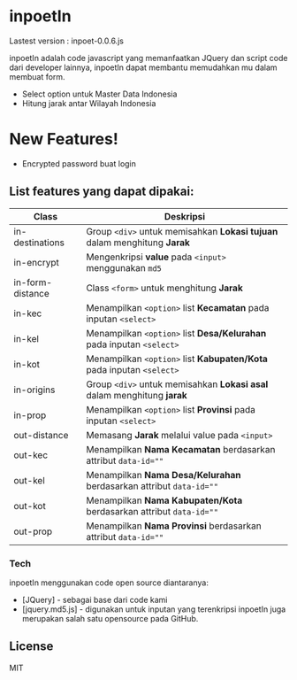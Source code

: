 # inpoetIn 
Lastest version : inpoet-0.0.6.js

inpoetIn adalah code javascript yang memanfaatkan JQuery dan script code dari developer lainnya, inpoetIn dapat membantu memudahkan mu dalam membuat form.

  - Select option untuk Master Data Indonesia
  - Hitung jarak antar Wilayah Indonesia

# New Features!
  - Encrypted password buat login

## List features yang dapat dipakai:
| Class | Deskripsi |
| ----------- | ----------- |
| in-destinations | Group `<div>` untuk memisahkan **Lokasi tujuan** dalam menghitung **Jarak** |
| in-encrypt | Mengenkripsi **value** pada `<input>` menggunakan `md5` |
| in-form-distance | Class `<form>` untuk menghitung **Jarak** |
| in-kec | Menampilkan `<option>` list **Kecamatan** pada inputan `<select>` |
| in-kel | Menampilkan `<option>` list **Desa/Kelurahan** pada inputan `<select>` | 
| in-kot | Menampilkan `<option>` list **Kabupaten/Kota** pada inputan `<select>` | 
| in-origins | Group `<div>` untuk memisahkan **Lokasi asal** dalam menghitung **jarak** | 
| in-prop | Menampilkan `<option>` list **Provinsi** pada inputan `<select>` |
| out-distance | Memasang **Jarak** melalui value pada `<input>`  |
| out-kec | Menampilkan **Nama Kecamatan** berdasarkan attribut `data-id=""` |
| out-kel | Menampilkan **Nama Desa/Kelurahan** berdasarkan attribut `data-id=""` |
| out-kot | Menampilkan **Nama Kabupaten/Kota** berdasarkan attribut `data-id=""` |
| out-prop | Menampilkan **Nama Provinsi** berdasarkan attribut `data-id=""` |

### Tech
inpoetIn menggunakan code open source diantaranya:
* [JQuery] - sebagai base dari code kami
* [jquery.md5.js] - digunakan untuk inputan yang terenkripsi
inpoetIn juga merupakan salah satu opensource pada GitHub.

License
----

MIT